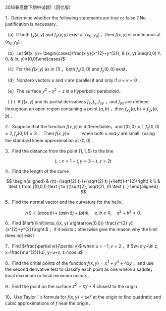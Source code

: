 2018春高数下期中试题1（回忆版）

1．Determine whether the following statements are true or false？No justification is necessary．

（a）If both $f_{x}(x, y)$ and $f_{y}(x, y)$ exist at $\left(x_{0}, y_{0}\right)$ ，then $f(x, y)$ is continuous at $\left(x_{0}, y_{0}\right)$ ．

（b）Let $f(x, y)= \begin{cases}\frac{x y}{x^{2}+y^{2}}, & (x, y) \neq(0,0) \\ 0, & (x, y)=(0,0)\end{cases}$

（c）For the $f(x, y)$ as in $(1)$ ，both $f_{x}(0,0)$ and $f_{y}(0,0)$ exist．

（d）Nonzero vectors $u$ and $v$ are parallel if and only if $u \times v=0$ ．

（e）The surface $y^{2}-x^{2}=z$ is a hyperbolic paraboloid．

（ $f$ ）If $f(x, y)$ and its partial derivatives $f_{x}, f_{y}, f_{x y}$ ，and $f_{y x}$ are defined throughout an open region containing a point $(a, b)$ ，then $f_{x y}(a, b)=f_{y x}(a, b)$ ．

2．Suppose that the function $f(x, y)$ is differentiable，and $f(0,0)=1, f_{x}(0,0)=2, f_{y}(0,0)=3$ ． Then $f(x, y) \approx$ $\qquad$ when both $x$ and $y$ are small（using the standard linear approximation at $(0,0)$ ．

3．Find the distance from the point $(1,1,5)$ to the line

$$
L: x=1+t, y=3-t, z=2t
$$

4．Find the length of the curve

$$
\begin{aligned}
& r(t)=(\sqrt{2} t) i+(\sqrt{2} t) j+\left(1-t^{2}\right) k \\
& \text { from }(0,0,1) \text { to }(\sqrt{2}, \sqrt{2}, 0) \text {. }
\end{aligned}
$$

5．Find the normal vector and the curvature for the helix．

$$
r(t)=(a \cos t) i+(a \sin t) j+(b t) k, \quad a, b \geqslant 0, \quad a^{2}+b^{2} \neq 0 .
$$

6．Find $\left(\lim\limits_{(x, y) \rightarrow(0,0)} \frac{x^{2} y}{x^{2}+y^{2}}\right.$ ，if it exists；otherwise give the reason why the limit does not exist．

7．Find $\frac{\partial w}{\partial v}$ when $u=-1, v=2$ ，if $w=x y+\ln z, x=\frac{\nu^{2}}{u}, y=u+v, z=\cos u$ ．

8．Find the critial points of the function $f(x, y)=x^{4}+y^{4}+4 x y$ ，and use the second derivative test to classify each point as one where a saddle，local maximum or local minimum occurs．

9．Find the point on the surface $z^{2}=x y+4$ closest to the origin．

10．Use Taylor＇s formula for $f(x, y)=x e^{y}$ at the origin to find quadratic and cubic approximations of $f$ near the origin．

